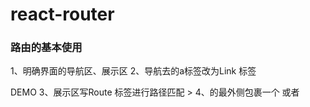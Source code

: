 # react-router
### 路由的基本使用
1、明确界面的导航区、展示区
2、导航去的a标签改为Link 标签
<Link to="/about">DEMO</Link>
3、展示区写Route 标签进行路径匹配
> <Route path="/about" component={DEMO} /> 
4、<App>的最外侧包裹一个<BrowserRouter> 或者 <HashRouter>